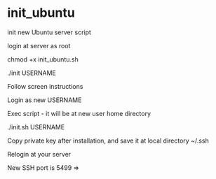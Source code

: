 # init_ubuntu
init new Ubuntu server script

login at server as root

chmod +x init_ubuntu.sh

./init USERNAME

Follow screen instructions

Login as new USERNAME

Exec script - it will be at new user home directory

./init.sh USERNAME

Copy private key after installation, and save it at local directory ~/.ssh

Relogin at your server

New SSH port is 5499 => 
